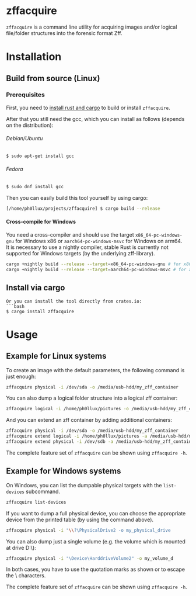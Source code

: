 # zffacquire

```zffacquire``` is a command line utility for acquiring images and/or logical file/folder structures into the forensic format Zff.

# Installation

## Build from source (Linux)

### Prerequisites
First, you need to [install rust and cargo](https://rustup.rs/) to build or install ```zffacquire```.

After that you still need the gcc, which you can install as follows (depends on the distribution):
###### Debian/Ubuntu
```bash
$ sudo apt-get install gcc
```
###### Fedora
```bash
$ sudo dnf install gcc
```

Then you can easily build this tool yourself by using cargo:
```bash
[/home/ph0llux/projects/zffacquire] $ cargo build --release
```

#### Cross-compile for Windows
You need a cross-compiler and should use the target ```x86_64-pc-windows-gnu``` for Windows x86 or ```aarch64-pc-windows-msvc``` for Windows on arm64.  
It is necessary to use a nightly compiler, stable Rust is currently not supported for Windows targets (by the underlying zff-library).  

```bash
cargo +nightly build --release --target=x86_64-pc-windows-gnu # for x86 targets
cargo +nightly build --release --target=aarch64-pc-windows-msvc # for arm64 targets
```

## Install via cargo

```
Or you can install the tool directly from crates.io:
```bash
$ cargo install zffacquire
```

# Usage

## Example for Linux systems

To create an image with the default parameters, the following command is just enough:
```bash
zffacquire physical -i /dev/sda -o /media/usb-hdd/my_zff_container
```

You can also dump a logical folder structure into a logical zff container:
```bash
zffacquire logical -i /home/ph0llux/pictures -o /media/usb-hdd/my_zff_container
```

And you can extend an zff container by adding additional containers:
```bash
zffacquire physical -i /dev/sda -o /media/usb-hdd/my_zff_container
zffacquire extend logical -i /home/ph0llux/pictures -a /media/usb-hdd/my_zff_container.z01
zffacquire extend physical -i /dev/sdb -a /media/usb-hdd/my_zff_container.z01
```

The complete feature set of ```zffacquire``` can be shown using ```zffacquire -h```.

## Example for Windows systems

On Windows, you can list the dumpable physical targets with the ```list-devices``` subcommand.  
```bash
zffacquire list-devices
```

If you want to dump a full physical device, you can choose the appropriate device from the printed table (by using the command above).  
```bash
zffacquire physical -i "\\?\PhysicalDrive2 -o my_physical_drive
```

You can also dump just a single volume (e.g. the volume which is mounted at drive D:\\):
```bash
zffacquire physical -i "\Device\HarddriveVolume2" -o my_volume_d
```

In both cases, you have to use the quotation marks as shown or to escape the \\ characters.

The complete feature set of ```zffacquire``` can be shown using ```zffacquire -h```.
